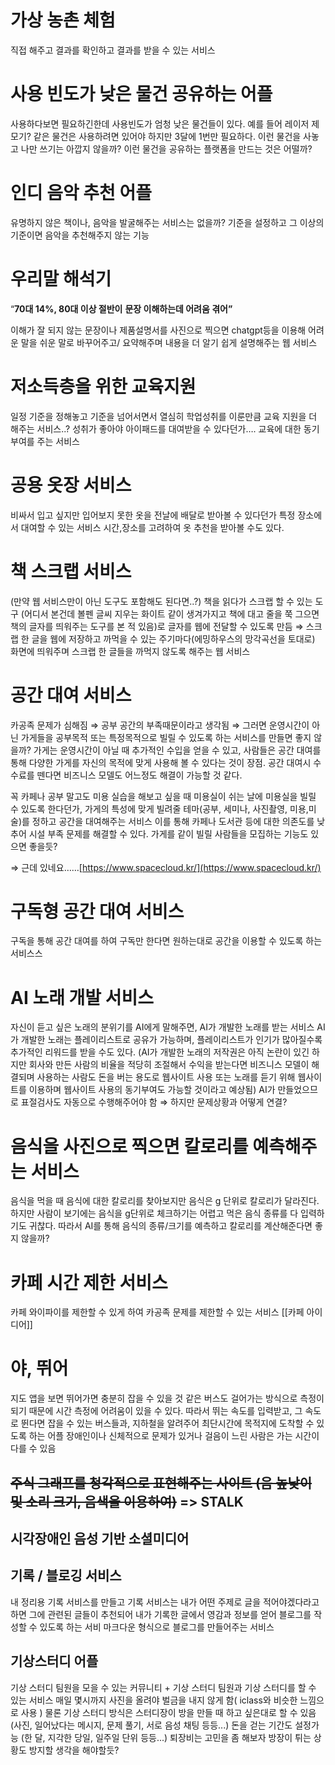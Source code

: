 # 가상 농촌 체험 
직접 해주고 결과를 확인하고 결과를 받을 수 있는 서비스
# 사용 빈도가 낮은 물건 공유하는 어플
사용하다보면 필요하긴한데 사용빈도가 엄청 낮은 물건들이 있다. 예를 들어 레이저 제모기? 같은 물건은 사용하려면 있어야 하지만 3달에 1번만 필요하다. 이런 물건을 사놓고 나만 쓰기는 아깝지 않을까? 이런 물건을 공유하는 플랫폼을 만드는 것은 어떨까?
# 인디 음악 추천 어플
유명하지 않은 책이나, 음악을 발굴해주는 서비스는 없을까?
기준을 설정하고 그 이상의 기준이면 음악을 추천해주지 않는 기능
# 우리말 해석기
    
“**70대 14%, 80대 이상 절반이**
**문장 이해하는데 어려움 겪어”**

이해가 잘 되지 않는 문장이나 제품설명서를 사진으로 찍으면 chatgpt등을 이용해 어려운 말을 쉬운 말로 바꾸어주고/ 요약해주며 내용을 더 알기 쉽게 설명해주는 웹 서비스

# 저소득층을 위한 교육지원
    
일정 기준을 정해놓고 기준을 넘어서면서 열심히 학업성취를 이룬만큼 교육 지원을 더 해주는 서비스..? 성취가 좋아야 아이패드를 대여받을 수 있다던가…. 교육에 대한 동기부여를 주는 서비스
    
# 공용 옷장 서비스
    
비싸서 입고 싶지만 입어보지 못한 옷을 전날에 배달로 받아볼 수 있다던가 특정 장소에서 대여할 수 있는 서비스 시간,장소를 고려하여 옷 추천을 받아볼 수도 있다.
    
# 책 스크랩 서비스
    

(만약 웹 서비스만이 아닌 도구도 포함해도 된다면..?) 책을 읽다가 스크랩 할 수 있는 도구 (어디서 본건데 볼펜 글씨 지우는 화이트 같이 생겨가지고 책에 대고 줄을 쭉 그으면 책의 글자를 띄워주는 도구를 본 적 있음)로 글자를 웹에 전달할 수 있도록 만듬 ⇒ 스크랩 한 글을 웹에 저장하고 까먹을 수 있는 주기마다(에밍하우스의 망각곡선을 토대로) 화면에 띄워주며 스크랩 한 글들을 까먹지 않도록 해주는 웹 서비스

# 공간 대여 서비스

카공족 문제가 심해짐 ⇒ 공부 공간의 부족때문이라고 생각됨 ⇒ 그러면 운영시간이 아닌 가게들을 공부목적 또는 특정목적으로 빌릴 수 있도록 하는 서비스를 만들면 좋지 않을까? 가게는 운영시간이 아닐 때 추가적인 수입을 얻을 수 있고, 사람들은 공간 대여를 통해 다양한 가게를 자신의 목적에 맞게 사용해 볼 수 있다는 것이 장점. 공간 대여시 수수료를 뗀다면 비즈니스 모델도 어느정도 해결이 가능할 것 같다.

꼭 카페나 공부 말고도 미용 실습을 해보고 싶을 때 미용실이 쉬는 날에 미용실을 빌릴 수 있도록 한다던가, 가게의 특성에 맞게 빌려줄 테마(공부, 세미나, 사진촬영, 미용,미술)를 정하고 공간을 대여해주는 서비스 이를 통해 카페나 도서관 등에 대한 의존도를 낮추어 시설 부족 문제를 해결할 수 있다. 가게를 같이 빌릴 사람들을 모집하는 기능도 있으면 좋을듯?

⇒ 근데 있네요……[https://www.spacecloud.kr/](https://www.spacecloud.kr/)

# 구독형 공간 대여 서비스
구독을 통해 공간 대여를 하여 구독만 한다면 원하는대로 공간을 이용할 수 있도록 하는 서비스스

# AI 노래 개발 서비스
자신이 듣고 싶은 노래의 분위기를 AI에게 말해주면, AI가 개발한 노래를 받는 서비스 AI가 개발한 노래는 플레이리스트로 공유가 가능하며, 플레이리스트가 인기가 많아질수록 추가적인 리워드를 받을 수도 있다. (AI가 개발한 노래의 저작권은 아직 논란이 있긴 하지만 회사와 만든 사람의 비율을 적당히 조절해서 수익을 받는다면 비즈니스 모델이 해결되며 사용하는 사람도 돈을 버는 용도로 웹사이트 사용 또는 노래를 듣기 위해 웹사이트를 이용하며 웹사이트 사용의 동기부여도 가능할 것이라고 예상됨) AI가 만들었으므로 표절검사도 자동으로 수행해주어야 함 ⇒ 하지만 문제상황과 어떻게 연결?

# 음식을 사진으로 찍으면 칼로리를 예측해주는 서비스
음식을 먹을 때 음식에 대한 칼로리를 찾아보지만 음식은 g 단위로 칼로리가 달라진다. 하지만 사람이 보기에는 음식을 g단위로 체크하기는 어렵고 먹은 음식 종류를 다 입력하기도 귀찮다. 따라서 AI를 통해 음식의 종류/크기를 예측하고 칼로리를 계산해준다면 좋지 않을까?

# 카페 시간 제한 서비스
카페 와이파이를 제한할 수 있게 하여 카공족 문제를 제한할 수 있는 서비스
[[카페 아이디어]]

# 야, 뛰어
지도 앱을 보면 뛰어가면 충분히 잡을 수 있을 것 같은 버스도 걸어가는 방식으로 측정이 되기 때문에 시간 측정에 어려움이 있을 수 있다. 따라서 뛰는 속도를 입력받고, 그 속도로 뛴다면 잡을 수 있는 버스들과, 지하철을 알려주어 최단시간에 목적지에 도착할 수 있도록 하는 어플
장애인이나 신체적으로 문제가 있거나 걸음이 느린 사람은 가는 시간이 다를 수 있음

## ~~주식 그래프를 청각적으로 표현해주는 사이트 (음 높낮이 및 소리 크기, 음색을 이용하여)~~ => STALK

## 시각장애인 음성 기반 소셜미디어

## 기록 / 블로깅 서비스
내 정리용 기록 서비스를 만들고
기록 서비스는 내가 어떤 주제로 글을 적어야겠다라고 하면 그에 관련된 글들이 추천되어 내가 기록한 글에서 영감과 정보를 얻어 블로그를 작성할 수 있도록 하는 서비
마크다운 형식으로 블로그를 만들어주는 서비스
## 기상스터디 어플
기상 스터디 팀원을 모을 수 있는 커뮤니티 
+
기상 스터디 팀원과 기상 스터디를 할 수 있는 서비스
매일 몇시까지 사진을 올려야 벌금을 내지 않게 함( iclass와 비슷한 느낌으로 사용 )
물론 기상 스터디 방식은 스터디장이 방을 만들 때 하고 싶은대로 할 수 있음
(사진, 일어났다는 메시지, 문제 풀기, 서로 음성 채팅 등등...)
돈을 걷는 기간도 설정가능 (한 달, 지각한 당일, 일주일 단위 등등...)
퇴장비는 고민을 좀 해보자 
방장이 튀는 상황도 방지할 생각을 해야할듯?





